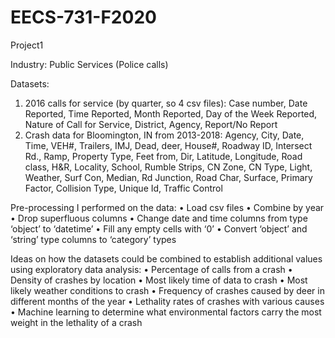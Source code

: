 # EECS-731-F2020

Project1

Industry: Public Services (Police calls)

Datasets: 
1. 2016 calls for service (by quarter, so 4 csv files): Case number, Date Reported, Time Reported, Month Reported, Day of the Week Reported, Nature of Call for Service, District, Agency, Report/No Report
2. Crash data for Bloomington, IN from 2013-2018: Agency, City, Date, Time, VEH#, Trailers, IMJ, Dead, deer, House#, Roadway ID, Intersect Rd., Ramp, Property Type, Feet from, Dir, Latitude, Longitude, Road class, H&R, Locality, School, Rumble Strips, CN Zone, CN Type, Light, Weather, Surf Con, Median, Rd Junction, Road Char, Surface, Primary Factor, Collision Type, Unique Id, Traffic Control

Pre-processing I performed on the data:
•	Load csv files
•	Combine by year
•	Drop superfluous columns
•	Change date and time columns from type ‘object’ to ‘datetime’
•	Fill any empty cells with ‘0’
•	Convert ‘object’ and ‘string’ type columns to ‘category’ types

Ideas on how the datasets could be combined to establish additional values using exploratory data analysis:
•	Percentage of calls from a crash 
•	Density of crashes by location
•	Most likely time of data to crash
•	Most likely weather conditions to crash 
•	Frequency of crashes caused by deer in different months of the year
•	Lethality rates of crashes with various causes
•	Machine learning to determine what environmental factors carry the most weight in the lethality of a crash 
